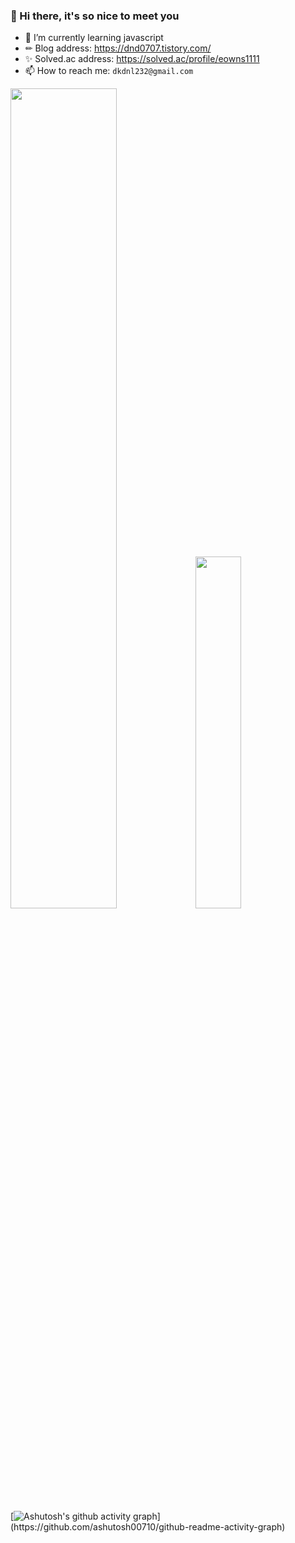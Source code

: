 ### 👋 Hi there, it's so nice to meet you

- 🌱 I’m currently learning javascript
- ✏ Blog address: https://dnd0707.tistory.com/
- ✨ Solved.ac address: https://solved.ac/profile/eowns1111
- 📫 How to reach me: `dkdnl232@gmail.com`

<div class='container' style="float: center">
<img style="height: auto; width: 58%;" class="img" src="https://github-readme-stats.vercel.app/api?username=djLee77&show_icons=true&theme=graywhite" />
<img style="height: auto; width: 38%;" class="img" src="https://github-readme-stats.vercel.app/api/top-langs/?username=djLee77&theme=swift&langs_count=8&layout=compact" />
</div>  

[![Ashutosh's github activity graph](https://github-readme-activity-graph.vercel.app/graph?username=djLee77&area_color=474b4f&area=true&bg_color=ffffff&line=dd4526&color=1f2328&point=474b4f&custom_title=___________________________________________________________________________________________________________🚣_______________________)](https://github.com/ashutosh00710/github-readme-activity-graph)

<!--
**djLee77/djLee77** is a ✨ _special_ ✨ repository because its `README.md` (this file) appears on your GitHub profile.

Here are some ideas to get you started:

- 🔭 I’m currently working on ...
- 🌱 I’m currently learning ...
- 👯 I’m looking to collaborate on ...
- 🤔 I’m looking for help with ...
- 💬 Ask me about ...
- 📫 How to reach me: ...
- 😄 Pronouns: ...
- ⚡ Fun fact: ...
-->

